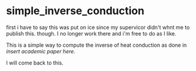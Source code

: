 # simple_inverse_conduction

first i have to say this was put on ice since my supervicor didn't whnt me to publish this.
though. I no longer work there and i'm free to do as I like.

This is a simple way to compute the inverse of heat conduction as done in *insert academic paper here*.

I will come back to this.
